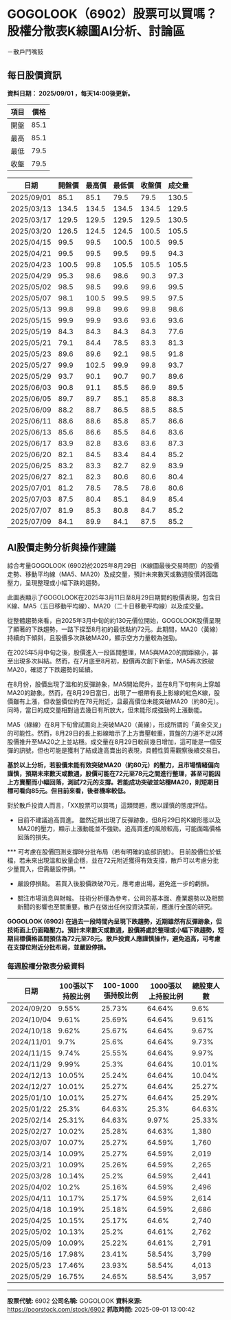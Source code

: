 # GOGOLOOK（6902）股票可以買嗎？股權分散表K線圖AI分析、討論區
－散戶鬥嘴鼓

## 每日股價資訊

**資料日期： 2025/09/01 ，每天14:00後更新。**

| 項目 | 價格 |
|------|------|
| 開盤 | 85.1 |
| 最高 | 85.1 |
| 最低 | 79.5 |
| 收盤 | 79.5 |

| 日期 | 開盤價 | 最高價 | 最低價 | 收盤價 | 成交量 |
|------|--------|--------|--------|--------|--------|
| 2025/09/01 | 85.1 | 85.1 | 79.5 | 79.5 | 130.5 |
| 2025/03/13 | 134.5 | 134.5 | 134.5 | 134.5 | 129.5 |
| 2025/03/17 | 129.5 | 129.5 | 129.5 | 129.5 | 130.5 |
| 2025/03/20 | 126.5 | 124.5 | 124.5 | 100.5 | 105.5 |
| 2025/04/15 | 99.5 | 99.5 | 100.5 | 100.5 | 99.5 |
| 2025/04/21 | 99.5 | 99.5 | 99.5 | 99.5 | 94.3 |
| 2025/04/23 | 100.5 | 99.8 | 105.5 | 105.5 | 105.5 |
| 2025/04/29 | 95.3 | 98.6 | 98.6 | 90.3 | 97.3 |
| 2025/05/02 | 98.5 | 98.5 | 99.6 | 99.6 | 99.5 |
| 2025/05/07 | 98.1 | 100.5 | 99.5 | 99.5 | 97.5 |
| 2025/05/13 | 99.8 | 99.8 | 99.6 | 99.8 | 98.6 |
| 2025/05/15 | 99.9 | 99.9 | 93.6 | 93.6 | 93.6 |
| 2025/05/19 | 84.3 | 84.3 | 84.3 | 84.3 | 77.6 |
| 2025/05/21 | 79.1 | 84.4 | 78.5 | 83.3 | 81.3 |
| 2025/05/23 | 89.6 | 89.6 | 92.1 | 98.5 | 91.8 |
| 2025/05/27 | 99.9 | 102.5 | 99.9 | 99.8 | 93.7 |
| 2025/05/29 | 93.7 | 90.1 | 90.7 | 90.7 | 89.6 |
| 2025/06/03 | 90.8 | 91.1 | 85.5 | 86.9 | 89.5 |
| 2025/06/05 | 89.7 | 89.7 | 85.1 | 85.8 | 88.3 |
| 2025/06/09 | 88.2 | 88.7 | 86.5 | 88.5 | 88.5 |
| 2025/06/11 | 88.6 | 88.6 | 85.8 | 85.7 | 86.6 |
| 2025/06/13 | 85.6 | 86.6 | 85.5 | 84.6 | 83.6 |
| 2025/06/17 | 83.9 | 82.8 | 83.6 | 83.6 | 87.3 |
| 2025/06/20 | 82.1 | 84.5 | 83.4 | 84.4 | 85.2 |
| 2025/06/25 | 83.2 | 83.3 | 82.7 | 82.9 | 83.9 |
| 2025/06/27 | 82.1 | 82.3 | 80.6 | 80.6 | 80.4 |
| 2025/07/01 | 81.2 | 78.5 | 78.5 | 78.6 | 80.6 |
| 2025/07/03 | 87.5 | 80.4 | 85.1 | 84.9 | 85.4 |
| 2025/07/07 | 81.9 | 85.3 | 80.8 | 84.7 | 85.2 |
| 2025/07/09 | 84.1 | 89.9 | 84.1 | 87.5 | 85.2 |

## AI股價走勢分析與操作建議

綜合考量GOGOLOOK (6902)於2025年8月29日（K線圖最後交易時間）的股價走勢、移動平均線（MA5、MA20）及成交量，預計未來數天或數週股價將面臨壓力，呈現整理或小幅下跌的趨勢。

此圖表顯示了GOGOLOOK在2025年3月11日至8月29日期間的股價表現，包含日K線、MA5（五日移動平均線）、MA20（二十日移動平均線）以及成交量。

從整體趨勢來看，自2025年3月中旬的約130元價位開始，GOGOLOOK股價呈現了顯著的下跌趨勢，一路下探至8月初的最低點約72元。此期間，MA20（黃線）持續向下傾斜，且股價多次跌破MA20，顯示空方力量較為強勁。

在2025年5月中旬之後，股價進入一段區間整理，MA5與MA20的間距縮小，甚至出現多次糾結。然而，在7月底至8月初，股價再次創下新低，MA5再次跌破MA20，確認了下跌趨勢的延續。

在8月份，股價出現了溫和的反彈跡象，MA5開始爬升，並在8月下旬有向上穿越MA20的跡象。然而，在8月29日當日，出現了一根帶有長上影線的紅色K線，股價雖有上漲，但收盤價位約在78元附近，且最高價位未能突破MA20（約80元）。同時，當日的成交量相對過去幾日有所放大，但未能形成強勁的上漲動能。

MA5（綠線）在8月下旬曾試圖向上突破MA20（黃線），形成所謂的「黃金交叉」的可能性。然而，8月29日的長上影線暗示了上方賣壓較重，買盤的力道不足以將股價推升至MA20之上並站穩。成交量在8月29日較前幾日增加，這可能是一個反彈的訊號，但也可能是獲利了結或逢高賣出的表現，具體性質需觀察後續交易日。

**基於以上分析，若股價未能有效突破MA20（約80元）的壓力，且市場情緒偏向謹慎，預期未來數天或數週，股價可能在72元至78元之間進行整理，甚至可能因上方賣壓而小幅回落，測試72元的支撐。若能成功突破並站穩MA20，則短期目標可看向85元。但目前來看，後者機率較低。**

對於散戶投資人而言，「XX股票可以買嗎」這類問題，應以謹慎的態度評估。

*   目前不建議追高買進。 雖然近期出現了反彈跡象，但8月29日的K線形態以及MA20的壓力，顯示上漲動能並不強勁。追高買進的風險較高，可能面臨價格回落的損失。

***   可考慮在股價回測支撐時分批布局（若有明確的底部訊號）。 目前股價位於低檔，若未來出現溫和放量企穩，並在72元附近獲得有效支撐，散戶可以考慮分批少量買入，但需嚴設停損。**

*   嚴設停損點。 若買入後股價跌破70元，應考慮出場，避免進一步的虧損。

*   關注市場消息與財報。 技術分析僅為參考，公司的基本面、產業趨勢以及相關新聞的影響也至關重要。散戶在做出任何投資決策前，應進行全面的研究。

**GOGOLOOK (6902) 在過去一段時間內呈現下跌趨勢，近期雖然有反彈跡象，但技術面上仍面臨壓力。預計未來數天或數週，股價將處於整理或小幅下跌趨勢，短期目標價格區間預估為72元至78元。散戶投資人應謹慎操作，避免追高，可考慮在支撐位附近分批布局，並嚴設停損。**

### 每週股權分散表分級資料

| 日期 | 100張以下持股比例 | 100-1000張持股比例 | 1000張以上持股比例 | 總股東人數 |
|------|-------------------|--------------------|--------------------|----------|
| 2024/09/20 | 9.55% | 25.73% | 64.64% | 9.6% |
| 2024/10/04 | 9.61% | 25.69% | 64.64% | 9.61% |
| 2024/10/18 | 9.62% | 25.67% | 64.64% | 9.67% |
| 2024/11/01 | 9.7% | 25.6% | 64.64% | 9.73% |
| 2024/11/15 | 9.74% | 25.55% | 64.64% | 9.97% |
| 2024/11/29 | 9.99% | 25.3% | 64.64% | 10.01% |
| 2024/12/13 | 10.05% | 25.24% | 64.64% | 10.04% |
| 2024/12/27 | 10.01% | 25.27% | 64.64% | 25.27% |
| 2025/01/10 | 10.01% | 25.27% | 64.64% | 25.29% |
| 2025/01/22 | 25.3% | 64.63% | 25.3% | 64.63% |
| 2025/02/14 | 25.31% | 64.63% | 9.97% | 25.33% |
| 2025/02/27 | 10.02% | 25.28% | 64.63% | 1,380 |
| 2025/03/07 | 10.07% | 25.27% | 64.59% | 1,760 |
| 2025/03/14 | 10.09% | 25.27% | 64.59% | 2,019 |
| 2025/03/21 | 10.09% | 25.26% | 64.59% | 2,265 |
| 2025/03/28 | 10.14% | 25.2% | 64.59% | 2,441 |
| 2025/04/02 | 10.2% | 25.16% | 64.59% | 2,496 |
| 2025/04/11 | 10.17% | 25.17% | 64.59% | 2,614 |
| 2025/04/18 | 10.19% | 25.18% | 64.59% | 2,686 |
| 2025/04/25 | 10.15% | 25.17% | 64.6% | 2,740 |
| 2025/05/02 | 10.13% | 25.2% | 64.61% | 2,762 |
| 2025/05/09 | 10.09% | 25.22% | 64.61% | 2,791 |
| 2025/05/16 | 17.98% | 23.41% | 58.54% | 3,799 |
| 2025/05/23 | 17.46% | 23.93% | 58.54% | 4,013 |
| 2025/05/29 | 16.75% | 24.65% | 58.54% | 3,957 |

---

**股票代號:** 6902
**公司名稱:** GOGOLOOK
**資料來源:** https://poorstock.com/stock/6902
**抓取時間:** 2025-09-01 13:00:42